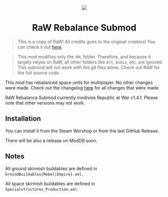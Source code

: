 <p align="center">
    <img src="RaW.ico">
</P>

<h1 align="center">RaW Rebalance Submod</h1>

> This is a copy of RaW! All credits goes to the original creators! You can check it out [here](https://www.moddb.com/mods/republic-at-war).

> This mod modifies only the `XML` folder. Therefore, and because it largely relyes on RaW, all other folders like `Art`, `Audio`, etc. are ignored. This submod will not work with the git files alone. Check out RaW for the full source code.

This mod has rebalanced space units for multiplayer. No other changes were made. Check out the changelog [here](CHANGELOG.md) for all changes that were made.

RaW Rebalance Submod currently modivies Republic at War v1.4.1. Please note that other versions may not work.

## Installation

You can install it from the Steam Worshop or from the last GitHub Release.

There will be also a release on ModDB soon.

## Notes

All ground skirmish buildables are defined in `GroundBuildables{Rebel|Empire}.xml`.

All space skirmish buildables are defined in `Specialstructures_Production.xml`.